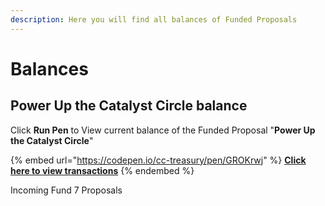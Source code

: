 ```yaml
---
description: Here you will find all balances of Funded Proposals
---
```


# Balances

## Power Up the Catalyst Circle balance

Click **Run Pen** to View current balance of the Funded Proposal "**Power Up the Catalyst Circle**"

{% embed url="https://codepen.io/cc-treasury/pen/GROKrwj" %}
****[**Click here to view transactions**](transactions/fund-6/power-up-the-catalyst-circle.md)****
{% endembed %}

Incoming Fund 7 Proposals
